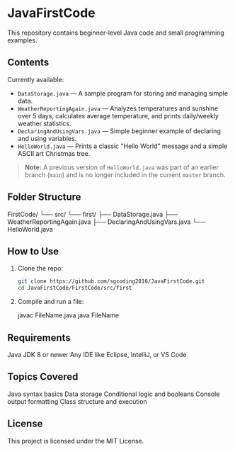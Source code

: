 # JavaFirstCode

This repository contains beginner-level Java code and small programming examples.

## Contents

Currently available:

- `DataStorage.java` — A sample program for storing and managing simple data.
- `WeatherReportingAgain.java` — Analyzes temperatures and sunshine over 5 days, calculates average temperature, and prints daily/weekly weather statistics.
- `DeclaringAndUsingVars.java` — Simple beginner example of declaring and using variables.
- `HelloWorld.java` — Prints a classic "Hello World" message and a simple ASCII art Christmas tree.

> **Note:** A previous version of `HelloWorld.java` was part of an earlier branch (`main`) and is no longer included in the current `master` branch.

## Folder Structure

FirstCode/
└── src/
└── first/
├── DataStorage.java
├── WeatherReportingAgain.java
├── DeclaringAndUsingVars.java
└── HelloWorld.java


## How to Use

1. Clone the repo:
   ```bash
   git clone https://github.com/sgcoding2016/JavaFirstCode.git
   cd JavaFirstCode/FirstCode/src/first

2. Compile and run a file:

   javac FileName.java
   java FileName

## Requirements
Java JDK 8 or newer
Any IDE like Eclipse, IntelliJ, or VS Code

## Topics Covered
Java syntax basics
Data storage
Conditional logic and booleans
Console output formatting
Class structure and execution

## License
This project is licensed under the MIT License.
